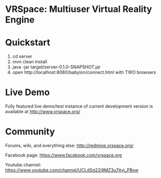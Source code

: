 # VRSpace: Multiuser Virtual Reality Engine

# Quickstart

1) cd server
2) mvn clean install
3) java -jar target/server-0.1.0-SNAPSHOT.jar
4) open http://localhost:8080/babylon/connect.html with TWO browsers

# Live Demo

Fully featured live demo/test instance of current development version is available at http://www.vrspace.org/

# Community

Forums, wiki, and everything else: http://redmine.vrspace.org/

Facebook page: https://www.facebook.com/vrspace.org

Youtube channel: https://www.youtube.com/channel/UCLdSg22i9MZ3u7ityj_PBxw